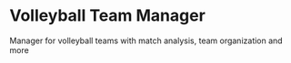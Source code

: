 # Volleyball Team Manager
Manager for volleyball teams with match analysis, team organization and more
